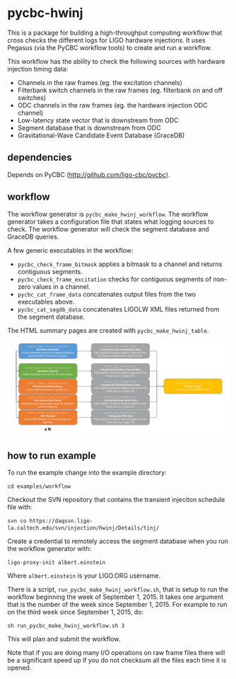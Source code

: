 # pycbc-hwinj

This is a package for building a high-throughput computing workflow that cross checks the different logs for LIGO hardware injections. It uses Pegasus (via the PyCBC workflow tools) to create and run a workflow.

This workflow has the ability to check the following sources with hardware injection timing data:
  * Channels in the raw frames (eg. the excitation channels)
  * Filterbank switch channels in the raw frames (eg. filterbank on and off switches)
  * ODC channels in the raw frames (eg. the hardware injection ODC channel)
  * Low-latency state vector that is downstream from ODC
  * Segment database that is downstream from ODC
  * Gravitational-Wave Candidate Event Database (GraceDB)

## dependencies

Depends on PyCBC (http://github.com/ligo-cbc/pycbc).

## workflow

The workflow generator is ``pycbc_make_hwinj_workflow``. The workflow generator takes a configuration file that states what logging sources to check. The workflow generator will check the segment database and GraceDB queries.

A few generic executables in the workflow:
  * ``pycbc_check_frame_bitmask`` applies a bitmask to a channel and returns contiguous segments.
  * ``pycbc_check_frame_excitation`` checks for contiguous segments of non-zero values in a channel.
  * ``pycbc_cat_frame_data`` concatenates output files from the two executables above.
  * ``pycbc_cat_segdb_data`` concatenates LIGOLW XML files returned from the segment database.

The HTML summary pages are created with ``pycbc_make_hwinj_table``.

![hardware injection workflow](https://github.com/cmbiwer/pycbc-hwinj/blob/master/docs/static/hwinj_workflow.png "Hardware Injection Workflow")

## how to run example

To run the example change into the example directory:
```
cd examples/workflow
```

Checkout the SVN repository that contains the transient injeciton schedule file with:
```
svn co https://daqsvn.ligo-la.caltech.edu/svn/injection/hwinj/Details/tinj/
```

Create a credential to remotely access the segment database when you run the workflow generator with:
```
ligo-proxy-init albert.einstein
```
Where ``albert.einstein`` is your LIGO.ORG username.

There is a script, ``run_pycbc_make_hwinj_workflow.sh``, that is setup to run the workflow beginning the week of September 1, 2015. It takes one argument that is the number of the week since September 1, 2015. For example to run on the third week since September 1, 2015, do:
```
sh run_pycbc_make_hwinj_workflow.sh 3
```

This will plan and submit the workflow.

Note that if you are doing many I/O operations on raw frame files there will be a significant speed up if you do not checksum all the files each time it is opened.
